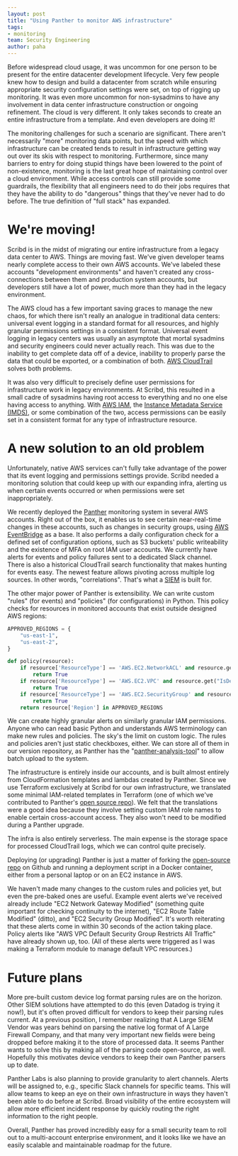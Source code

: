 ```yaml
---
layout: post
title: "Using Panther to monitor AWS infrastructure"
tags:
- monitoring
team: Security Engineering
author: paha
---
```


Before widespread cloud usage, it was uncommon for one person to be present for the entire datacenter development lifecycle. Very few people knew how to design and build a datacenter from scratch while ensuring appropriate security configuration settings were set, on top of rigging up monitoring. It was even more uncommon for non-sysadmins to have any involvement in data center infrastructure construction or ongoing refinement. The cloud is very different. It only takes seconds to create an entire infrastructure from a template. And even developers are doing it!

The monitoring challenges for such a scenario are significant. There aren't necessarily "more" monitoring data points, but the speed with which infrastructure can be created tends to result in infrastructure getting way out over its skis with respect to monitoring. Furthermore, since many barriers to entry for doing stupid things have been lowered to the point of non-existence, monitoring is the last great hope of maintaining control over a cloud environment. While access controls can still provide some guardrails, the flexibility that all engineers need to do their jobs requires that they have the ability to do "dangerous" things that they've never had to do before. The true definition of "full stack" has expanded.

# We're moving!

Scribd is in the midst of migrating our entire infrastructure from a legacy data center to AWS. Things are moving fast. We've given developer teams nearly complete access to their own AWS accounts. We've labeled these accounts "development environments" and haven't created any cross-connections between them and production system accounts, but developers still have a lot of power, much more than they had in the legacy environment.

The AWS cloud has a few important saving graces to manage the new chaos, for which there isn't really an analogue in traditional data centers: universal event logging in a standard format for all resources, and highly granular permissions settings in a consistent format. Universal event logging in legacy centers was usually an asymptote that mortal sysadmins and security engineers could never actually reach. This was due to the inability to get complete data off of a device, inability to properly parse the data that could be exported, or a combination of both. [AWS CloudTrail](https://docs.aws.amazon.com/cloudtrail/) solves both problems.

It was also very difficult to precisely define user permissions for infrastructure work in legacy environments. At Scribd, this resulted in a small cadre of sysadmins having root access to everything and no one else having access to anything. With [AWS IAM](https://docs.aws.amazon.com/iam/), the [Instance Metadata Service (IMDS)](https://docs.aws.amazon.com/AWSEC2/latest/UserGuide/configuring-instance-metadata-service.html), or some combination of the two, access permissions can be easily set in a consistent format for any type of infrastructure resource.

# A new solution to an old problem

Unfortunately, native AWS services can't fully take advantage of the power that its event logging and permissions settings provide. Scribd needed a monitoring solution that could keep up with our expanding infra, alerting us when certain events occurred or when permissions were set inappropriately.

We recently deployed the [Panther](https://www.runpanther.io) monitoring system in several AWS accounts. Right out of the box, it enables us to see certain near-real-time changes in these accounts, such as changes in security groups, using [AWS EventBridge](https://docs.aws.amazon.com/eventbridge/) as a base. It also performs a daily configuration check for a defined set of configuration options, such as S3 buckets' public writeability and the existence of MFA on root IAM user accounts. We currently have alerts for events and policy failures sent to a dedicated Slack channel. There is also a historical CloudTrail search functionality that makes hunting for events easy. The newest feature allows pivoting across multiple log sources. In other words, "correlations". That's what a [SIEM](https://en.wikipedia.org/wiki/Security_information_and_event_management) is built for.

The other major power of Panther is extensibility. We can write custom "rules" (for events) and "policies" (for configurations) in Python.
 This policy checks for resources in monitored accounts that exist outside designed AWS regions:

```python
APPROVED_REGIONS = {
	"us-east-1",
	"us-east-2",
}

def policy(resource):
    if resource['ResourceType'] == 'AWS.EC2.NetworkACL' and resource.get("IsDefault"):
        return True
    if resource['ResourceType'] == 'AWS.EC2.VPC' and resource.get("IsDefault"):
        return True
    if resource['ResourceType'] == 'AWS.EC2.SecurityGroup' and resource.get("Name")=='default':
        return True
    return resource['Region'] in APPROVED_REGIONS
```

We can create highly granular alerts on similarly granular IAM permissions. Anyone who can read basic Python and understands AWS terminology can make new rules and policies. The sky's the limit on custom logic. The rules and policies aren't just static checkboxes, either. We can store all of them in our version repository, as Panther has the "[panther-analysis-tool](https://docs.runpanther.io/scanning/policies#writing-policies-with-the-panther-analysis-tool)" to allow batch upload to the system.

The infrastructure is entirely inside our accounts, and is built almost entirely from CloudFormation templates and lambdas created by Panther. Since we use Terraform exclusively at Scribd for our own infrastructure, we translated some minimal IAM-related templates in Terraform (one of which we've contributed to Panther's [open source repo](https://github.com/panther-labs/panther/blob/master/deployments/auxiliary/terraform/panther_cloudsec_iam/main.tf)). We felt that the translations were a good idea because they involve setting custom IAM role names to enable certain cross-account access. They also won't need to be modified during a Panther upgrade.

The infra is also entirely serverless. The main expense is the storage space for processed CloudTrail logs, which we can control quite precisely.

Deploying (or upgrading) Panther is just a matter of forking the [open-source repo](https://github.com/panther-labs/panther) on Github and running a deployment script in a Docker container, either from a personal laptop or on an EC2 instance in AWS.

We haven't made many changes to the custom rules and policies yet, but even the pre-baked ones are useful. Example event alerts we've received already include "EC2 Network Gateway Modified" (something quite important for checking continuity to the internet), "EC2 Route Table Modified" (ditto), and "EC2 Security Group Modified". It's worth reiterating that these alerts come in within 30 seconds of the action taking place. Policy alerts like "AWS VPC Default Security Group Restricts All Traffic" have already shown up, too. (All of these alerts were triggered as I was making a Terraform module to manage default VPC resources.)

# Future plans

More pre-built custom device log format parsing rules are on the horizon. Other SIEM solutions have attempted to do this (even Datadog is trying it now!), but it's often proved difficult for vendors to keep their parsing rules current. At a previous position, I remember realizing that A Large SIEM Vendor was years behind on parsing the native log format of A Large Firewall Company, and that many very important new fields were being dropped before making it to the store of processed data. It seems Panther wants to solve this by making all of the parsing code open-source, as well. Hopefully this motivates device vendors to keep their own Panther parsers up to date.

Panther Labs is also planning to provide granularity to alert channels. Alerts will be assigned to, e.g., specific Slack channels for specific teams. This will allow teams to keep an eye on their own infrastructure in ways they haven't been able to do before at Scribd. Broad visibility of the entire ecosystem will allow more efficient incident response by quickly routing the right information to the right people.

Overall, Panther has proved incredibly easy for a small security team to roll out to a multi-account enterprise environment, and it looks like we have an easily scalable and maintainable roadmap for the future.
